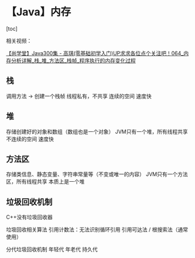 # 【Java】内存



[toc]



相关视频：

[【尚学堂】Java300集 - 高琪(零基础初学入门)UP求求各位点个关注吧！064\_内存分析详解\_栈\_堆\_方法区\_栈帧\_程序执行的内存变化过程](https://www.bilibili.com/video/BV1ct411n7oG?p=65)



## 栈

调用方法 → 创建一个栈帧
线程私有，不共享
连续的空间
速度快



## 堆

存储创建好的对象和数组（数组也是一个对象）
JVM只有一个堆，所有线程共享
不连续的空间
速度快



## 方法区

存储类信息、静态变量、字符串常量等（不变或唯一的内容）
JVM只有一个方法区，所有线程共享
本质上是一个堆



## 垃圾回收机制

C++没有垃圾回收器

垃圾回收相关算法
	引用计数法：无法识别循环引用
	引用可达法 / 根搜索法（通常使用）

分代垃圾回收机制
	年轻代
	年老代
	持久代
